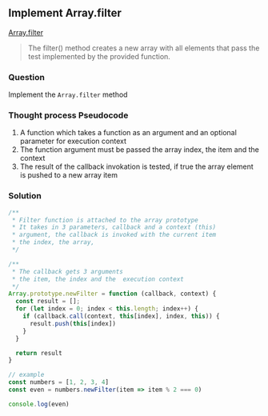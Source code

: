 ## Implement Array.filter


[Array.filter]("https://developer.mozilla.org/en-US/docs/Web/JavaScript/Reference/Global_Objects/Array/filter") 

>The filter() method creates a new array with all elements that pass the test implemented by the provided function.

### Question
Implement the `Array.filter` method

### Thought process Pseudocode
1. A function which takes a function as an argument and an optional parameter for execution context
2. The function argument must be passed the array index, the item and the context
3. The result of the callback invokation is tested, if true the array element is pushed to a new array item

### Solution
```javascript
/**
 * Filter function is attached to the array prototype
 * It takes in 3 parameters, callback and a context (this)
 * argument, the callback is invoked with the current item
 * the index, the array, 
 */

/**
 * The callback gets 3 arguments
 * the item, the index and the  execution context
 */
Array.prototype.newFilter = function (callback, context) {
  const result = [];
  for (let index = 0; index < this.length; index++) {
    if (callback.call(context, this[index], index, this)) {
      result.push(this[index])
    }
  }

  return result
}

// example
const numbers = [1, 2, 3, 4]
const even = numbers.newFilter(item => item % 2 === 0)

console.log(even)

``` 
